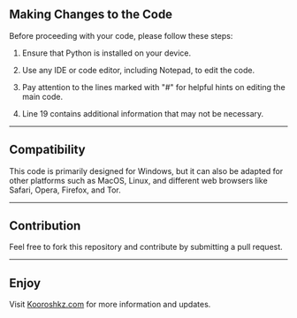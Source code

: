 ## Making Changes to the Code

Before proceeding with your code, please follow these steps:

1. Ensure that Python is installed on your device.

2. Use any IDE or code editor, including Notepad, to edit the code.

3. Pay attention to the lines marked with "#" for helpful hints on editing the main code.

4. Line 19 contains additional information that may not be necessary.

---

## Compatibility

This code is primarily designed for Windows, but it can also be adapted for other platforms such as MacOS, Linux, and different web browsers like Safari, Opera, Firefox, and Tor.

---

## Contribution

Feel free to fork this repository and contribute by submitting a pull request.

---

## Enjoy

Visit [Kooroshkz.com](https://www.kooroshkz.com) for more information and updates.
